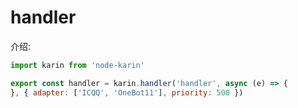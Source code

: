 # handler

介绍:

```js twoslash
import karin from 'node-karin'

export const handler = karin.handler('handler', async (e) => {
}, { adapter: ['ICQQ', 'OneBot11'], priority: 500 })
```